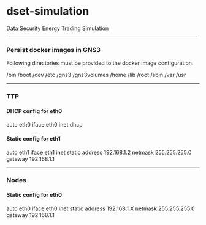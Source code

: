 # dset-simulation
Data Security Energy Trading Simulation

---------

### Persist docker images in GNS3

Following directories must be provided to the docker image configuration.

/bin
/boot
/dev
/etc
/gns3
/gns3volumes
/home
/lib
/root
/sbin
/var
/usr

---------

### TTP

#### DHCP config for eth0
auto eth0
iface eth0 inet dhcp
#### Static config for eth1
auto eth1
iface eth1 inet static
	address 192.168.1.2
	netmask 255.255.255.0
	gateway 192.168.1.1

---------

### Nodes

#### Static config for eth0
auto eth0
iface eth0 inet static
	address 192.168.1.X
	netmask 255.255.255.0
	gateway 192.168.1.1
<!-- 	up echo nameserver 192.168.1.X > /etc/resolv.conf
 -->
 

